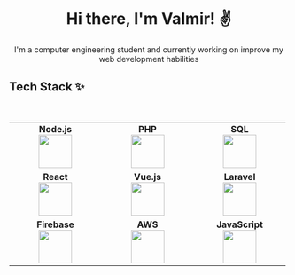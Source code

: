 <h1 align="center">Hi there, I'm Valmir! ✌️</h1>
<center>I'm a computer engineering student and currently working on improve my web development habilities</center>

## Tech Stack ✨
<br>

<table>
<tbody>
<tr>
<td align="center" width="20%">
<span><b><center>Node.js</center></b></span> 
<img height=60px src="https://img.icons8.com/color/2x/nodejs.png"> 
</td>
  
<td align="center" width="20%">
<span><b><center>PHP</center></b></span> 
<img height=60px src="https://img.icons8.com/officel/80/000000/php-logo.png"/>
</td>

<td align="center" width="20%">
<span><b><center>SQL</center></b></span> 
<img height=60px src="https://img.icons8.com/ios-filled/2x/sql.png"> 
</td>
</tr>

<tr>
<td align="center" width="20%">
<span><b><center>React</center></b></span> 
<img height=60px src="https://img.icons8.com/officel/80/000000/react.png"/>
</td>
  
<td align="center" width="20%">
<span><b><center>Vue.js</center></b></span> 
<img height=60px src="https://img.icons8.com/color/96/000000/vue-js.png"/>
</td>

<td align="center" width="20%">
<span><b><center>Laravel</center></b></span> 
<img height=60px src="https://img.icons8.com/ios-filled/100/000000/laravel.png"/>
</td>
</tr>

<tr>
<td align="center" width="20%">
<span><b><center>Firebase</center></b></span> 
<img height=60px src="https://img.icons8.com/color/96/000000/firebase.png"/>
</td>

<td align="center" width="20%">
<span><b><center>AWS</center></b></span> 
<img height=60px src="https://img.icons8.com/color/96/000000/amazon-web-services.png"/>
</td>

<td align="center" width="20%">
<span><b><center>JavaScript</center></b></span> 
<img height=60px src="https://img.icons8.com/color/2x/javascript.png"> 
</td>
</tr>

</tbody>
</table>
